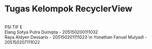 # Tugas Kelompok RecyclerView
<br>
PSI TIF E <br>
Elang Sotya Putra Dumipta - 205150200111032<br>
Raya Aldyen Dessario - 205150201111023 \n
Yonathan Fanuel Mulyadi - 205150207111022


